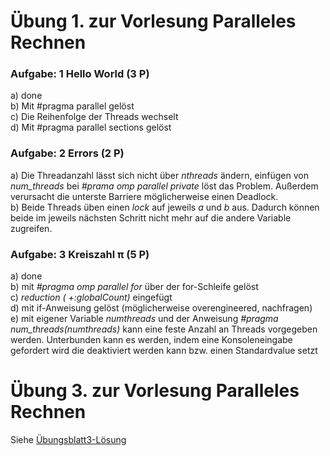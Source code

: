 # Übung 1. zur Vorlesung Paralleles Rechnen

### Aufgabe: 1 Hello World (3 P)

a) done <br>
b) Mit #pragma parallel gelöst <br>
c) Die Reihenfolge der Threads wechselt <br>
d) Mit #pragma parallel sections gelöst <br>

### Aufgabe: 2 Errors (2 P)

a) Die Threadanzahl lässt sich nicht über *nthreads* ändern, einfügen von *num_threads* bei *#prama omp parallel private* löst das Problem. Außerdem verursacht die unterste Barriere möglicherweise einen Deadlock.<br>
b) Beide Threads üben einen *lock* auf jeweils *a* und *b* aus. Dadurch können beide im jeweils nächsten Schritt nicht mehr auf die andere Variable zugreifen. <br>

### Aufgabe: 3 Kreiszahl π (5 P)

a) done <br>
b) mit *#pragma omp parallel for* über der for-Schleife gelöst <br>
c) *reduction ( +:globalCount)* eingefügt <br>
d) mit if-Anweisung gelöst (möglicherweise overengineered, nachfragen) <br>
e) mit eigener Variable *numthreads* und der Anweisung *#pragma num_threads(numthreads)* kann eine feste Anzahl an Threads vorgegeben werden. Unterbunden kann es werden, indem eine Konsoleneingabe gefordert wird die deaktiviert werden kann bzw. einen Standardvalue setzt

# Übung 3. zur Vorlesung Paralleles Rechnen

Siehe [Übungsblatt3-Lösung](https://github.com/KingMus/hpc-aufgaben/blob/master/aufgabenblatt3_loesung/ab3_loesung.md)

